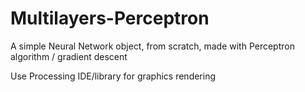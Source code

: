 # Multilayers-Perceptron
A simple Neural Network object, from scratch, made with Perceptron algorithm / gradient descent

Use Processing IDE/library for graphics rendering
